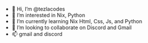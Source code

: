 - 👋 Hi, I’m @tezlacodes
- 👀 I’m interested in Nix, Python
- 🌱 I’m currently learning Nix Html, Css, Js, and Python
- 💞️ I’m looking to collaborate on Discord and Gmail
- 📫 gmail and discord

